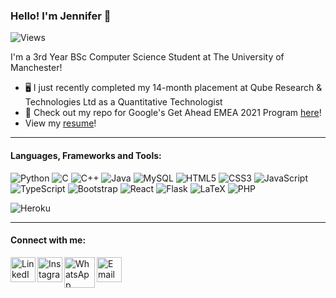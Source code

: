 ### Hello! I'm Jennifer 👋

![Views](https://komarev.com/ghpvc/?username=jennitirok&color=blueviolet&style=flat&label=Profile+Views)

I'm a 3rd Year BSc Computer Science Student at The University of Manchester!
* 🖥 I just recently completed my 14-month placement at Qube Research & Technologies Ltd as a Quantitative Technologist
* 🌱 Check out my repo for Google's Get Ahead EMEA 2021 Program [here](https://github.com/jennitirok/Google-Get-Ahead-EMEA)!
* View my [resume](https://drive.google.com/file/d/1rRVRYSwicdB7SUtn5tQfH3DGAG58QS4Z/view?usp=sharing)!

---

#### Languages, Frameworks and Tools:

<!-- <img align="left" alt="Python" width="26px" src="https://raw.githubusercontent.com/jmnote/z-icons/master/svg/python.svg" />
<img align="left" alt="Java" width="30px" src="https://user-images.githubusercontent.com/46791949/129507067-6ca95535-5e3f-4cb5-864c-d16e7aa57a44.png" />
<img align="left" alt="C" width="26px" src="https://raw.githubusercontent.com/jmnote/z-icons/master/svg/c.svg" />
<img align="left" alt="HTML5" width="26px" src="https://raw.githubusercontent.com/github/explore/80688e429a7d4ef2fca1e82350fe8e3517d3494d/topics/html/html.png" />
<img align="left" alt="CSS3" width="26px" src="https://raw.githubusercontent.com/github/explore/80688e429a7d4ef2fca1e82350fe8e3517d3494d/topics/css/css.png" />
<img align="left" alt="JavaScript" width="26px" src="https://raw.githubusercontent.com/github/explore/80688e429a7d4ef2fca1e82350fe8e3517d3494d/topics/javascript/javascript.png" />
<img align="left" alt="TypeScript" width="30px" src="https://user-images.githubusercontent.com/46791949/129506951-44745304-4ba2-4d26-8543-321092c0a202.png" />
<img align="left" alt="Bootstrap" width="26px" src="https://raw.githubusercontent.com/jmnote/z-icons/master/svg/bootstrap.svg" />
<img align="left" alt="React" width="26px" src="https://raw.githubusercontent.com/github/explore/80688e429a7d4ef2fca1e82350fe8e3517d3494d/topics/react/react.png" />
<img align="left" alt="Next" width="32px" src="https://user-images.githubusercontent.com/46791949/129506832-0456e28f-b0d2-4fb3-a6b7-806fa7efe955.png" /> -->

![Python](https://img.shields.io/badge/python%20-%2314354C.svg?&style=for-the-badge&logo=python&logoColor=white)
![C](https://img.shields.io/badge/C-00599C?style=for-the-badge&logo=c&logoColor=white)
![C++](https://img.shields.io/badge/C++-00599C?style=for-the-badge&logo=C%2B%2B&logoColor=white)
![Java](https://img.shields.io/badge/java-%23ED8B00.svg?&style=for-the-badge&logo=java&logoColor=white)
![MySQL](https://img.shields.io/badge/MySQL-00000F?style=for-the-badge&logo=mysql&logoColor=white)
![HTML5](https://img.shields.io/badge/html5%20-%23E34F26.svg?&style=for-the-badge&logo=html5&logoColor=white)
![CSS3](https://img.shields.io/badge/css3%20-%231572B6.svg?&style=for-the-badge&logo=css3&logoColor=white)
![JavaScript](https://img.shields.io/badge/JavaScript-F7DF1E?style=for-the-badge&logo=javascript&logoColor=black)
![TypeScript](https://img.shields.io/badge/TypeScript-007ACC?style=for-the-badge&logo=typescript&logoColor=white)
![Bootstrap](https://img.shields.io/badge/Bootstrap-563D7C?style=for-the-badge&logo=bootstrap&logoColor=white)
![React](https://img.shields.io/badge/React-20232A?style=for-the-badge&logo=react&logoColor=61DAFB)
![Flask](https://img.shields.io/badge/Flask-000000?style=for-the-badge&logo=flask&logoColor=white)
![LaTeX](https://img.shields.io/badge/latex%20-%23008080.svg?&style=for-the-badge&logo=latex&logoColor=white)
![PHP](https://img.shields.io/badge/PHP-777BB4?style=for-the-badge&logo=php&logoColor=white)

![Heroku](https://img.shields.io/badge/Heroku-430098?style=for-the-badge&logo=heroku&logoColor=white)


<!-- <img align="left" alt="jennitirok's Top Langs" src="https://github-readme-stats.vercel.app/api/top-langs/?username=jennitirok&layout=compact&langs_count=9&theme=cobalt&hide_border=true" /> -->
<!-- 
<br><br><br><br><br><br><br><br>
 -->
---

#### Connect with me: 
[<img align="left" alt="LinkedIn" width="40px" src="https://user-images.githubusercontent.com/46791949/129504805-f5ba1230-ca75-4b41-9e71-dde1c3c6abf3.png" />][linkedin]
[<img align="left" alt="Instagram" width="40px" src="https://user-images.githubusercontent.com/46791949/129504821-b37e4c91-9cd9-4538-9ab2-d3f14e2d89eb.png" />][instagram]
[<img align="left" alt="WhatsApp" width="49px" src="https://user-images.githubusercontent.com/46791949/129504846-d6fc58e3-ef33-41c0-b911-1b3812ae3ee8.png" />][discord]
[<img align="left" alt="Email" width="40px" src="https://user-images.githubusercontent.com/46791949/129504870-a8ff1e80-4f75-4422-a1f5-9502d6e463d9.png" />][email]


<!-- <img align="left" alt="jennitirok's GitHub Stats" src="https://github-readme-stats.vercel.app/api?username=jennitirok&hide_border=true&show_icons=true&theme=cobalt&count_private=true&hide=stars" /> -->


[linkedin]: https://www.linkedin.com/in/jennitirok/
[instagram]: https://www.instagram.com/jennitirok/
[discord]: https://discord.com/users/jennitirok#9130
[email]: mailto:jennifer.tirok@gmail.com
